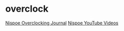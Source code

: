 # overclock
[Nispoe Overclocking Journal](https://overclock.load.run)
[Nispoe YouTube Videos](https://www.youtube.com/channel/UCcsEdg6BrU2Ry5NKF5gJFPA)